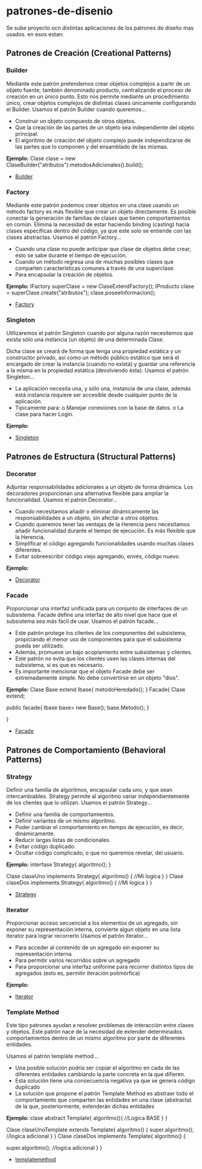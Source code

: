 # patrones-de-disenio

Se sube proyecto ocn distintas aplicaciones de los patrones de diseño mas usados.
en esos estan:

## Patrones de Creación (Creational Patterns)

### Builder
Mediante este patrón pretendemos crear objetos complejos a partir de un objeto fuente, también denominado producto, centralizando el proceso de creación en un único punto. Esto nos permite mediante un procedimiento único, crear objetos complejos de distintas clases únicamente configurando el Builder.
Usamos el patrón Builder cuando queremos...

* Construir un objeto compuesto de otros objetos.
* Que la creación de las partes de un objeto sea independiente del objeto principal.
* El algoritmo de creación del objeto complejo puede independizarse de las partes que lo componen y del ensamblado de las mismas.

**Ejemplo:**
Clase clase = new ClaseBuilder("atributos").metodosAdicionales().build();
* [Builder](https://github.com/jmillafilo/patrones-de-disenio/tree/master/creacional/builder)


### Factory
Mediante este patrón podemos crear objetos en una clase usando un método factory es más flexible que crear un objeto directamente. Es posible conectar la generación de familias de clases que tienen comportamientos en común. Elimina la necesidad de estar haciendo binding (casting) hacia clases específicas dentro del código, ya que este solo se entiende con las clases abstractas.
 Usamos el patrón Factory...
 
* Cuando una clase no puede anticipar que clase de objetos debe crear, esto se sabe durante el tiempo de ejecución.
* Cuando un método regresa una de muchas posibles clases que comparten características comunes a través de una superclase.
* Para encapsular la creación de objetos.

**Ejemplo:**
IFactory superClase = new ClaseExtendFactory();
IProducto clase = superClase.create("atributos");
clase.poseeInformacion();
* [Factory](https://github.com/jmillafilo/patrones-de-disenio/tree/master/creacional/factory)


### Singleton
Utilizaremos el patrón Singleton cuando por alguna razón necesitemos que exista sólo una instancia (un objeto) de una determinada Clase.

Dicha clase se creará de forma que tenga una propiedad estática y un constructor privado, así como un método público estático que será el encargado de crear la instancia (cuando no exista) y guardar una referencia a la misma en la propiedad estática (devolviendo ésta).
Usamos el patrón Singleton...

* La aplicación necesita una, y sólo una, instancia de una clase, además está instancia requiere ser accesible desde cualquier punto de la aplicación.
* Tipicamente para:
  o	Manejar conexiones con la base de datos.
  o	La clase para hacer Login.

**Ejemplo:**
* [Singleton](https://github.com/jmillafilo/patrones-de-disenio/tree/master/creacional/singleton)


## Patrones de Estructura (Structural Patterns)

### Decorator 
Adjuntar responsabilidades adicionales a un objeto de forma dinámica. Los decoradores proporcionan una alternativa flexible para ampliar la funcionalidad.
Usamos el patrón Decorator...

* Cuando necesitamos añadir o eliminar dinámicamente las responsabilidades a un objeto, sin afectar a otros objetos.
* Cuando queremos tener las ventajas de la Herencia pero necesitamos añadir funcionalidad durante el tiempo de ejecución. Es más flexible que la Herencia.
* Simplificar el código agregando funcionalidades usando muchas clases diferentes.
* Evitar sobreescribir código viejo agregando, envés, código nuevo.

**Ejemplo:**
* [Decorator](https://github.com/jmillafilo/patrones-de-disenio/tree/master/estructural/decorator)


### Facade
Proporcionar una interfaz unificada para un conjunto de interfaces de un subsistema. Facade define una interfaz de alto nivel que hace que el subsistema sea más fácil de usar.
Usamos el patrón facade...
* Este patrón protege los clientes de los componentes del subsistema, propiciando el menor uso de componentes para que el subsistema pueda ser utilizado.
* Además, promueve un bajo acoplamiento entre subsistemas y clientes.
* Este patrón no evita que los clientes usen las clases internas del subsistema, si es que es necesario.
* Es importante mencionar que el objeto Facade debe ser extremadamente simple. No debe convertirse en un objeto "dios".

**Ejemplo:**
Clase Base extend Ibase{
  metodoHeredado();
}
Facade{
  Clase extend;
  
  public facade{
    Ibase base= new Base();
    base.Metodo();
  }
  
}
* [Facade](https://github.com/jmillafilo/patrones-de-disenio/tree/master/estructural/facade)


## Patrones de Comportamiento (Behavioral Patterns)

### Strategy
Definir una familia de algoritmos, encapsular cada uno, y que sean intercambiables. Strategy permite al algoritmo variar independientemente de los clientes que lo utilizan.
Usamos el patrón Strategy...

* Definir una familia de comportamientos.
* Definir variantes de un mismo algoritmo.
* Poder cambiar el comportamiento en tiempo de ejecución, es decir, dinámicamente.
* Reducir largas listas de condicionales.
* Evitar código duplicado.
* Ocultar código complicado, o que no queremos revelar, del usuario.

**Ejemplo:**
interfase Strategy{
  algoritmo();
}

Clase claseUno implements Strategy{
  algoritmo()
  {
    //Mi logica
  }
}
Clase claseDos implements Strategy{
  algoritmo()
  {
    //Mi logica
  }
}

* [Strategy](https://github.com/jmillafilo/patrones-de-disenio/tree/master/comportamiento/strategy)


### Iterator
Proporcionar acceso secuencial a los elementos de un agregado, sin exponer su representación interna, convierte algun objeto en una lista iterator para lograr recorrerlo 
Usamos el patrón iterator...

* Para acceder al contenido de un agregado sin exponer su representación interna
* Para permitir varios recorridos sobre un agregado
* Para proporcionar una interfaz uniforme para recorrer distintos tipos de agregados (esto es, permitir iteración polimórfica)


**Ejemplo:**
* [Iterator](https://github.com/jmillafilo/patrones-de-disenio/tree/master/comportamiento/Iterador)


### Template Method
Este tipo patrones ayudan a resolver problemas de interacción entre clases y objetos. Este patrón nace de la necesidad de extender determinados comportamientos dentro de un mismo algoritmo por parte de diferentes entidades. 

Usamos el patrón template method...

* Una posible solución podría ser copiar el algoritmo en cada de las diferentes entidades cambiando la parte concreta en la que difieren.
* Esta solución tiene una consecuencia negativa ya que se genera código duplicado
* La solución que propone el patrón Template Method es abstraer todo el comportamiento que comparten las entidades en una clase (abstracta) de la que, posteriormente, extenderán dichas entidades

**Ejemplo:**
clase abstract Template{
  algoritmo(){
    //Logica BASE
  }
}

Clase claseUnoTemplate extends Template{
  algoritmo()
  {
   super.algoritmo();
   //logica adicional
  }
}
Clase claseDos implements Template{
  algoritmo()
  {
   
   super.algoritmo();
   //logica adicional
  }
}
* [templatemethod](https://github.com/jmillafilo/patrones-de-disenio/tree/master/comportamiento/templatemethod)
